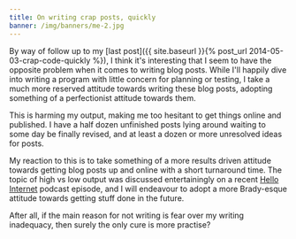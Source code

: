 ```yaml
---
title: On writing crap posts, quickly
banner: /img/banners/me-2.jpg
---
```


By way of follow up to my [last post]({{ site.baseurl }}{% post_url 2014-05-03-crap-code-quickly %}), I
think it's interesting that I seem to have the opposite problem when
it comes to writing blog posts. While I'll happily dive into writing a
program with little concern for planning or testing, I take a much
more reserved attitude towards writing these blog posts, adopting
something of a perfectionist attitude towards them.

This is harming my output, making me too hesitant to get things online
and published. I have a half dozen unfinished posts lying around
waiting to some day be finally revised, and at least a dozen or more
unresolved ideas for posts.

My reaction to this is to take something of a more results driven
attitude towards getting blog posts up and online with a short
turnaround time. The topic of high vs low output was discussed
entertainingly on a recent
[Hello Internet](http://www.hellointernet.fm/podcast/8) podcast
episode, and I will endeavour to adopt a more Brady-esque attitude
towards getting stuff done in the future.

After all, if the main reason for not writing is fear over my writing
inadequacy, then surely the only cure is more practise?
